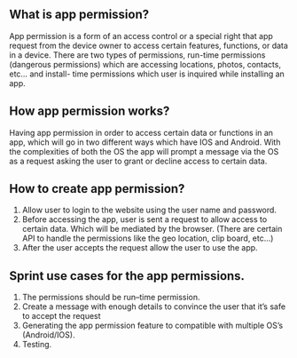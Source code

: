 ## What is app permission?

App permission is a form of an access control or a special right that app request from the device owner to access certain features, functions, or data in a device.
There are two types of permissions, run-time permissions (dangerous permissions) which are accessing locations, photos, contacts, etc… and install- time permissions which user is inquired while installing an app. 

## How app permission works?

Having app permission in order to access certain data or functions in an app, which will go in two different ways which have IOS and Android. With the complexities of both the OS the app will prompt a message via the OS as a request asking the user to grant or decline access to certain data.

## How to create app permission?

1. Allow user to login to the website using the user name and password.
2. Before accessing the app, user is sent a request to allow access to certain data. Which will be mediated by the browser. (There are certain API to handle the permissions like the geo location, clip board, etc...)
3.  After the user accepts the request allow the user to use the app.

## Sprint use cases for the app permissions.

1. The permissions should be run–time permission.
2. Create a message with enough details to convince the user that it’s safe to accept the request 
2. Generating the app permission feature to compatible with multiple OS’s (Android/IOS).
3. Testing.

